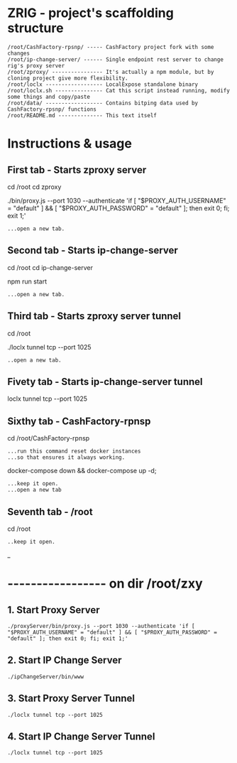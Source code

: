 
# ZRIG - project's scaffolding structure

    /root/CashFactory-rpsnp/ ----- CashFactory project fork with some changes
    /root/ip-change-server/ ------ Single endpoint rest server to change rig's proxy server
    /root/zproxy/ ---------------- It's actually a npm module, but by cloning project give more flexibility.
    /root/loclx ------------------ LocalExpose standalone binary
    /root/loclx.sh --------------- Cat this script instead running, modify some things and copy/paste
    /root/data/ ------------------ Contains bitping data used by CashFactory-rpsnp/ functions
    /root/README.md -------------- This text itself

# Instructions & usage

## First tab - Starts zproxy server

cd /root
cd zproxy

./bin/proxy.js --port 1030 --authenticate 'if [ "$PROXY_AUTH_USERNAME" = "default" ] && [ "$PROXY_AUTH_PASSWORD" = "default" ]; then exit 0; fi; exit 1;'

	...open a new tab.

## Second tab - Starts ip-change-server

cd /root
cd ip-change-server

npm run start

	...open a new tab.

## Third tab - Starts zproxy server tunnel

cd /root

./loclx tunnel tcp --port 1025

	..open a new tab.

## Fivety tab - Starts ip-change-server tunnel

loclx tunnel tcp --port 1025

## Sixthy tab - CashFactory-rpnsp

cd /root/CashFactory-rpnsp

	...run this command reset docker instances
	...so that ensures it always working.

docker-compose down && docker-compose up -d;

	...keep it open.
	...open a new tab

## Seventh tab - /root

cd /root

	..keep it open.
_

# ----------------- on dir /root/zxy

## 1. Start Proxy Server

	./proxyServer/bin/proxy.js --port 1030 --authenticate 'if [ "$PROXY_AUTH_USERNAME" = "default" ] && [ "$PROXY_AUTH_PASSWORD" = "default" ]; then exit 0; fi; exit 1;'

## 2. Start IP Change Server

	./ipChangeServer/bin/www

## 3. Start Proxy Server Tunnel

	./loclx tunnel tcp --port 1025

## 4. Start IP Change Server Tunnel

	./loclx tunnel tcp --port 1025